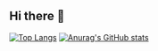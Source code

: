 ## Hi there 👋
[![Top Langs](https://github-readme-stats.vercel.app/api/top-langs/?username=yizhen05&layout=compact&theme=cobalt
)](https://github.com/anuraghazra/github-readme-stats)
[![Anurag's GitHub stats](https://github-readme-stats.vercel.app/api?username=yizhen05&theme=cobalt&show_icons=true)](https://github.com/anuraghazra/github-readme-stats)
<!--
**yizhen05/yizhen05** is a ✨ _special_ ✨ repository because its `README.md` (this file) appears on your GitHub profile.

Here are some ideas to get you started:

- 🔭 I’m currently working on ...
- 🌱 I’m currently learning ...
- 👯 I’m looking to collaborate on ...
- 🤔 I’m looking for help with ...
- 💬 Ask me about ...
- 📫 How to reach me: ...
- 😄 Pronouns: ...
- ⚡ Fun fact: ...
-->
